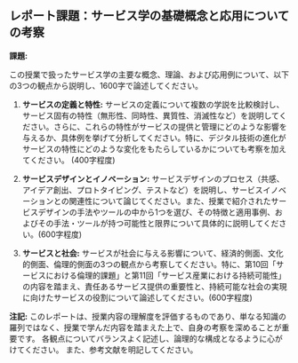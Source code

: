 ## レポート課題：サービス学の基礎概念と応用についての考察

**課題:**

この授業で扱ったサービス学の主要な概念、理論、および応用例について、以下の3つの観点から説明し、1600字で論述してください。

1. **サービスの定義と特性:** サービスの定義について複数の学説を比較検討し、サービス固有の特性（無形性、同時性、異質性、消滅性など）を説明してください。さらに、これらの特性がサービスの提供と管理にどのような影響を与えるか、具体例を挙げて分析してください。特に、デジタル技術の進化がサービスの特性にどのような変化をもたらしているかについても考察を加えてください。 (400字程度)

2. **サービスデザインとイノベーション:** サービスデザインのプロセス（共感、アイデア創出、プロトタイピング、テストなど）を説明し、サービスイノベーションとの関連性について論じてください。また、授業で紹介されたサービスデザインの手法やツールの中から1つを選び、その特徴と適用事例、およびその手法・ツールが持つ可能性と限界について具体的に説明してください。(600字程度)

3. **サービスと社会:** サービスが社会に与える影響について、経済的側面、文化的側面、倫理的側面の3つの観点から考察してください。特に、第10回「サービスにおける倫理的課題」と第11回「サービス産業における持続可能性」の内容を踏まえ、責任あるサービス提供の重要性と、持続可能な社会の実現に向けたサービスの役割について論述してください。(600字程度)


**注記:**  このレポートは、授業内容の理解度を評価するものであり、単なる知識の羅列ではなく、授業で学んだ内容を踏まえた上で、自身の考察を深めることが重要です。  各観点についてバランスよく記述し、論理的な構成となるように心がけてください。  また、参考文献を明記してください。
